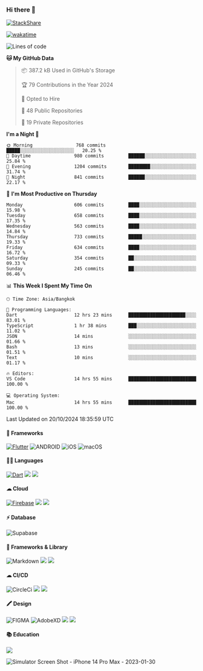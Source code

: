 ### Hi there 👋
[![StackShare](http://img.shields.io/badge/tech-stack-0690fa.svg?style=flat)](https://stackshare.io/ska2519/my-stack)

[![wakatime](https://wakatime.com/badge/user/35d9e342-a492-47fe-97ca-8b6bc19cedb2.svg)](https://wakatime.com/@35d9e342-a492-47fe-97ca-8b6bc19cedb2)

<!--
**ska2519/ska2519** is a ✨ _special_ ✨ repository because its `README.md` (this file) appears on your GitHub profile.

Here are some ideas to get you started:

- 🔭 I’m currently working on ...
- 🌱 I’m currently learning ...
- 👯 I’m looking to collaborate on ...
- 🤔 I’m looking for help with ...
- 💬 Ask me about ...
- 📫 How to reach me: ...
- 😄 Pronouns: ...
- ⚡ Fun fact: ...
-->

<!--START_SECTION:waka-->
![Lines of code](https://img.shields.io/badge/From%20Hello%20World%20I%27ve%20Written-8.3%20million%20lines%20of%20code-blue)

**🐱 My GitHub Data** 

> 📦 387.2 kB Used in GitHub's Storage 
 > 
> 🏆 79 Contributions in the Year 2024
 > 
> 💼 Opted to Hire
 > 
> 📜 48 Public Repositories 
 > 
> 🔑 19 Private Repositories 
 > 
**I'm a Night 🦉** 

```text
🌞 Morning                768 commits         █████░░░░░░░░░░░░░░░░░░░░   20.25 % 
🌆 Daytime                980 commits         ██████░░░░░░░░░░░░░░░░░░░   25.84 % 
🌃 Evening                1204 commits        ████████░░░░░░░░░░░░░░░░░   31.74 % 
🌙 Night                  841 commits         ██████░░░░░░░░░░░░░░░░░░░   22.17 % 
```
📅 **I'm Most Productive on Thursday** 

```text
Monday                   606 commits         ████░░░░░░░░░░░░░░░░░░░░░   15.98 % 
Tuesday                  658 commits         ████░░░░░░░░░░░░░░░░░░░░░   17.35 % 
Wednesday                563 commits         ████░░░░░░░░░░░░░░░░░░░░░   14.84 % 
Thursday                 733 commits         █████░░░░░░░░░░░░░░░░░░░░   19.33 % 
Friday                   634 commits         ████░░░░░░░░░░░░░░░░░░░░░   16.72 % 
Saturday                 354 commits         ██░░░░░░░░░░░░░░░░░░░░░░░   09.33 % 
Sunday                   245 commits         ██░░░░░░░░░░░░░░░░░░░░░░░   06.46 % 
```


📊 **This Week I Spent My Time On** 

```text
🕑︎ Time Zone: Asia/Bangkok

💬 Programming Languages: 
Dart                     12 hrs 23 mins      █████████████████████░░░░   83.01 % 
TypeScript               1 hr 38 mins        ███░░░░░░░░░░░░░░░░░░░░░░   11.02 % 
JSON                     14 mins             ░░░░░░░░░░░░░░░░░░░░░░░░░   01.66 % 
Bash                     13 mins             ░░░░░░░░░░░░░░░░░░░░░░░░░   01.51 % 
Text                     10 mins             ░░░░░░░░░░░░░░░░░░░░░░░░░   01.17 % 

🔥 Editors: 
VS Code                  14 hrs 55 mins      █████████████████████████   100.00 % 

💻 Operating System: 
Mac                      14 hrs 55 mins      █████████████████████████   100.00 % 
```


 Last Updated on 20/10/2024 18:35:59 UTC
<!--END_SECTION:waka-->

#### 📱 Frameworks
[![Flutter](https://img.shields.io/badge/Flutter-02569B?style=for-the-badge&logo=flutter&logoColor=white)](https://flutter.dev)
![ANDROID](https://img.shields.io/badge/Android-3DDC84?style=for-the-badge&logo=android&logoColor=white)
![iOS](https://img.shields.io/badge/iOS-000000?style=for-the-badge&logo=ios&logoColor=white)
![macOS](https://img.shields.io/badge/mac%20os-000000?style=for-the-badge&logo=apple&logoColor=white)


#### 👩‍💻 Languages
[![Dart](https://img.shields.io/badge/Dart-0175C2?style=for-the-badge&logo=dart&logoColor=white)](https://dart.dev)
<img src="https://img.shields.io/badge/TypeScript-007ACC?style=for-the-badge&logo=typescript&logoColor=white">
<img src="https://img.shields.io/badge/json-5E5C5C?style=for-the-badge&logo=json&logoColor=white">


#### ☁ Cloud
[![Firebase](https://img.shields.io/badge/firebase-ffca28?style=for-the-badge&logo=firebase&logoColor=black)](https://firebase.google.com)
<img src="https://img.shields.io/badge/Amazon_AWS-FF9900?style=for-the-badge&logo=amazonaws&logoColor=white">
<img src="https://img.shields.io/badge/Google_Cloud-4285F4?style=for-the-badge&logo=google-cloud&logoColor=white">


#### ⚡ Database
![Supabase](https://img.shields.io/badge/Supabase-181818?style=for-the-badge&logo=supabase&logoColor=white)


#### 🚀 Frameworks & Library
![Markdown](https://img.shields.io/badge/Markdown-000000?style=for-the-badge&logo=markdown&logoColor=white)
<img src ="https://img.shields.io/badge/npm-CB3837?style=for-the-badge&logo=npm&logoColor=white">
<img src="https://img.shields.io/badge/Postman-FF6C37?style=for-the-badge&logo=Postman&logoColor=white">


#### ☁ CI/CD
![CircleCi](https://img.shields.io/badge/circleci-343434?style=for-the-badge&logo=circleci&logoColor=white)
<img src="https://img.shields.io/badge/Codemagic-F45E3F?style=for-the-badge&logo=Codemagic&logoColor=white">
<img src="https://img.shields.io/badge/GitHub_Actions-2088FF?style=for-the-badge&logo=github-actions&logoColor=white">


#### 🖍 Design
![FIGMA](https://img.shields.io/badge/Figma-F24E1E?style=for-the-badge&logo=figma&logoColor=white)
![AdobeXD](https://img.shields.io/badge/Adobe%20XD-470137?style=for-the-badge&logo=Adobe%20XD&logoColor=#FF61F6")
<img src="https://img.shields.io/badge/Behance-0054F7?style=for-the-badge&logo=behance&logoColor=white">
<img src="https://img.shields.io/badge/Dribbble-EA4C89?style=for-the-badge&logo=dribbble&logoColor=white">

#### 📚 Education
<img src="https://img.shields.io/badge/Udemy-EC5252?style=for-the-badge&logo=Udemy&logoColor=white">

![Simulator Screen Shot - iPhone 14 Pro Max - 2023-01-30](https://user-images.githubusercontent.com/15642712/215603908-39fef2dd-56d4-40bd-bafc-e333261e043c.png)

